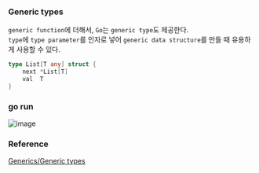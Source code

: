 ### Generic types
`generic function`에 더해서, `Go`는 `generic type`도 제공한다.<br>
`type`에 `type parameter`를 인자로 넣어 `generic data structure`를 만들 때 유용하게 사용할 수 있다.<br>
```go
type List[T any] struct {
	next *List[T]
	val  T
}
```

### go run
![image](https://github.com/user-attachments/assets/91184dd2-ccdc-4ca8-adb5-7772da70fa73)


### Reference
[Generics/Generic types](https://go.dev/tour/generics/2)<br>
